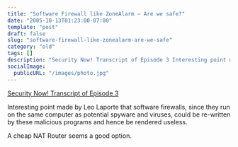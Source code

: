 ```yaml
---
title: "Software Firewall like ZoneAlarm – Are we safe?"
date: "2005-10-13T01:23:00-07:00"
template: "post"
draft: false
slug: "software-firewall-like-zonealarm-are-we-safe"
category: "old"
tags: []
description: "Security Now! Transcript of Episode 3 Interesting point made by Leo Laporte that software firewalls, since they run on the same computer as potential spyware"
socialImage:
  publicURL: "/images/photo.jpg"
---
```

[Security Now! Transcript of Episode 3](https://www.grc.com/sn/SN-003.htm)  
  
Interesting point made by Leo Laporte that software firewalls, since they run on the same computer as potential spyware and viruses, could be re-written by these malicious programs and hence be rendered useless.  
  
A cheap NAT Router seems a good option.

